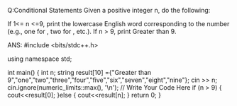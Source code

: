 Q:Conditional Statements
Given a positive integer n, do the following:

If 1<= n <=9, print the lowercase English word corresponding to the number (e.g., one for , two for , etc.).
If n > 9, print Greater than 9.

ANS:
#include <bits/stdc++.h>

using namespace std;



int main()
{
    int n;
    string result[10] ={"Greater than 9","one","two","three","four","five","six","seven","eight","nine"};
    cin >> n;
    cin.ignore(numeric_limits<streamsize>::max(), '\n');
    // Write Your Code Here
    if (n > 9) {
        cout<<result[0];
    }else {
        cout<<result[n];
    }
    return 0;
}